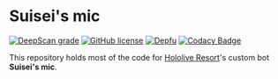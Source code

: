 # Suisei's mic
[![DeepScan grade](https://deepscan.io/api/teams/10262/projects/15756/branches/320567/badge/grade.svg)](https://deepscan.io/dashboard#view=project&tid=10262&pid=15756&bid=320567)
[![GitHub license](https://img.shields.io/github/license/HoloRes/suisei-mic)](https://github.com/HoloRes/suisei-mic/blob/master/LICENSE)
[![Depfu](https://badges.depfu.com/badges/39d6d6f6675080235f62496017612c3a/count.svg)](https://depfu.com/github/HoloRes/suisei-mic?project_id=14235)
[![Codacy Badge](https://app.codacy.com/project/badge/Grade/b51d4f31ca6747d983303a10c17fcb9f)](https://www.codacy.com/gh/HoloRes/suisei-mic/dashboard?utm_source=github.com&amp;utm_medium=referral&amp;utm_content=HoloRes/suisei-mic&amp;utm_campaign=Badge_Grade)

This repository holds most of the code for [Hololive Resort](https://discord.gg/HoloRes)'s custom bot **Suisei's mic**.
